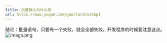 ```yaml
---
title: 批量插入为什么快
url: https://www.yuque.com/gaollard/utbbp1
---
```


结论：批量语句，只要有一个失败，就会全部失败。开发程序的时候要注意这点。
![image.png](http://s3.airtlab.com/mysql/1667377725306-cb885614-4b64-4c46-b902-bd3250e8c351.png)
